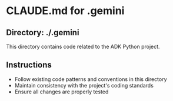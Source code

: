 # CLAUDE.md for .gemini

## Directory: ./.gemini

This directory contains code related to the ADK Python project.

## Instructions
- Follow existing code patterns and conventions in this directory
- Maintain consistency with the project's coding standards
- Ensure all changes are properly tested
